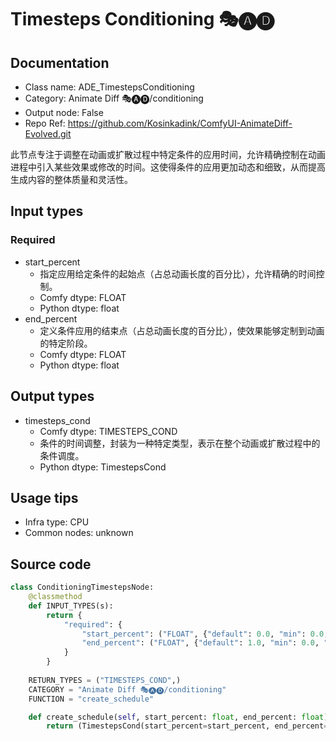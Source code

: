 # Timesteps Conditioning 🎭🅐🅓
## Documentation
- Class name: ADE_TimestepsConditioning
- Category: Animate Diff 🎭🅐🅓/conditioning
- Output node: False
- Repo Ref: https://github.com/Kosinkadink/ComfyUI-AnimateDiff-Evolved.git

此节点专注于调整在动画或扩散过程中特定条件的应用时间，允许精确控制在动画进程中引入某些效果或修改的时间。这使得条件的应用更加动态和细致，从而提高生成内容的整体质量和灵活性。

## Input types
### Required
- start_percent
    - 指定应用给定条件的起始点（占总动画长度的百分比），允许精确的时间控制。
    - Comfy dtype: FLOAT
    - Python dtype: float
- end_percent
    - 定义条件应用的结束点（占总动画长度的百分比），使效果能够定制到动画的特定阶段。
    - Comfy dtype: FLOAT
    - Python dtype: float

## Output types
- timesteps_cond
    - Comfy dtype: TIMESTEPS_COND
    - 条件的时间调整，封装为一种特定类型，表示在整个动画或扩散过程中的条件调度。
    - Python dtype: TimestepsCond

## Usage tips
- Infra type: CPU
- Common nodes: unknown

## Source code
```python
class ConditioningTimestepsNode:
    @classmethod
    def INPUT_TYPES(s):
        return {
            "required": {
                "start_percent": ("FLOAT", {"default": 0.0, "min": 0.0, "max": 1.0, "step": 0.001}),
                "end_percent": ("FLOAT", {"default": 1.0, "min": 0.0, "max": 1.0, "step": 0.001})
            }
        }
    
    RETURN_TYPES = ("TIMESTEPS_COND",)
    CATEGORY = "Animate Diff 🎭🅐🅓/conditioning"
    FUNCTION = "create_schedule"

    def create_schedule(self, start_percent: float, end_percent: float):
        return (TimestepsCond(start_percent=start_percent, end_percent=end_percent),)